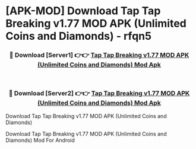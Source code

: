 # [APK-MOD] Download Tap Tap Breaking v1.77 MOD APK (Unlimited Coins and Diamonds) - rfqn5


<div align="center">
<h3>🔴 Download [Server1] 👉👉 <a href="https://apk-comot.site?title=Tap_Tap_Breaking_v1.77_MOD_APK_(Unlimited_Coins_and_Diamonds)">Tap Tap Breaking v1.77 MOD APK (Unlimited Coins and Diamonds) Mod Apk</a></h3><br>
<h3>🔴 Download [Server2] 👉👉 <a href="https://apk-comot.site?title=Tap_Tap_Breaking_v1.77_MOD_APK_(Unlimited_Coins_and_Diamonds)">Tap Tap Breaking v1.77 MOD APK (Unlimited Coins and Diamonds) Mod Apk</a></h3>
</div>



Download Tap Tap Breaking v1.77 MOD APK (Unlimited Coins and Diamonds) 

Download Tap Tap Breaking v1.77 MOD APK (Unlimited Coins and Diamonds) Mod For Android